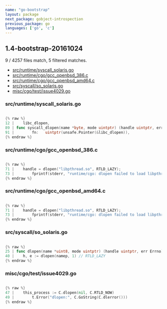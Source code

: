 ```yaml
---
name: "go-bootstrap"
layout: package
next_package: gobject-introspection
previous_package: go
languages: ['go', 'c']
---
```

## 1.4-bootstrap-20161024
9 / 4257 files match, 5 filtered matches.

 - [src/runtime/syscall_solaris.go](#srcruntimesyscall_solarisgo)
 - [src/runtime/cgo/gcc_openbsd_386.c](#srcruntimecgogcc_openbsd_386c)
 - [src/runtime/cgo/gcc_openbsd_amd64.c](#srcruntimecgogcc_openbsd_amd64c)
 - [src/syscall/so_solaris.go](#srcsyscallso_solarisgo)
 - [misc/cgo/test/issue4029.go](#misccgotestissue4029go)

### src/runtime/syscall_solaris.go

```go

{% raw %}
12 | 	libc_dlopen,
89 | func syscall_dlopen(name *byte, mode uintptr) (handle uintptr, err uintptr) {
91 | 		fn:   uintptr(unsafe.Pointer(&libc_dlopen)),
{% endraw %}

```
### src/runtime/cgo/gcc_openbsd_386.c

```c

{% raw %}
71 | 	handle = dlopen("libpthread.so", RTLD_LAZY);
73 | 		fprintf(stderr, "runtime/cgo: dlopen failed to load libpthread: %s\n", dlerror());
{% endraw %}

```
### src/runtime/cgo/gcc_openbsd_amd64.c

```c

{% raw %}
71 | 	handle = dlopen("libpthread.so", RTLD_LAZY);
73 | 		fprintf(stderr, "runtime/cgo: dlopen failed to load libpthread: %s\n", dlerror());
{% endraw %}

```
### src/syscall/so_solaris.go

```go

{% raw %}
25 | func dlopen(name *uint8, mode uintptr) (handle uintptr, err Errno)
40 | 	h, e := dlopen(namep, 1) // RTLD_LAZY
{% endraw %}

```
### misc/cgo/test/issue4029.go

```go

{% raw %}
47 | 	this_process := C.dlopen(nil, C.RTLD_NOW)
49 | 		t.Error("dlopen:", C.GoString(C.dlerror()))
{% endraw %}

```